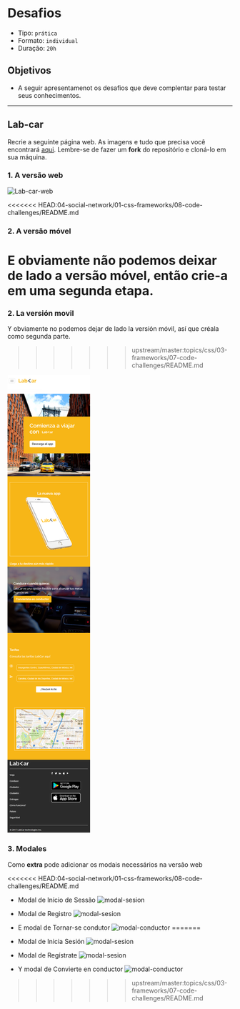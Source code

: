 # Desafios

- Tipo: `prática`
- Formato: `individual`
- Duração: `20h`

## Objetivos

- A seguir apresentamenot os desafios que deve complentar para testar seus conhecimentos.

***

## Lab-car

Recrie a seguinte página web. As imagens e tudo que precisa você encontrará [aqui](https://github.com/Laboratoria-learning/lab-car-boilerplate). Lembre-se de fazer um **fork** do repositório e cloná-lo em sua máquina.

### 1. A versão web

![Lab-car-web](https://raw.githubusercontent.com/Laboratoria/curricula-js/f659ee55eeb322341c314d7d080bb22468e9a576/04-social-network/01-css-frameworks/08-code-challenges/images/desktop.png)

<<<<<<< HEAD:04-social-network/01-css-frameworks/08-code-challenges/README.md
### 2. A versão móvel
E obviamente não podemos deixar de lado a versão móvel, então crie-a em uma segunda etapa.
=======
### 2. La versión movil

Y obviamente no podemos dejar de lado la versión móvil, así que créala como
segunda parte.
>>>>>>> upstream/master:topics/css/03-frameworks/07-code-challenges/README.md

![Lab-car-movil](https://raw.githubusercontent.com/AnaSalazar/curricula-js/0b700308f0c6ed452596912fcef8103b8f88386b/04-social-network/01-css-frameworks/08-code-challenges/images/v-movil.png)

### 3. Modales

Como **extra** pode adicionar os modais necessários na versão web

<<<<<<< HEAD:04-social-network/01-css-frameworks/08-code-challenges/README.md
- Modal de Início de Sessão
![modal-sesion](https://raw.githubusercontent.com/Laboratoria/curricula-js/f659ee55eeb322341c314d7d080bb22468e9a576/04-social-network/01-css-frameworks/08-code-challenges/images/modal-inicio-sesion.png)

- Modal de Registro
![modal-sesion](https://raw.githubusercontent.com/Laboratoria/curricula-js/f659ee55eeb322341c314d7d080bb22468e9a576/04-social-network/01-css-frameworks/08-code-challenges/images/modal-registrate.png)

- E modal de Tornar-se condutor
![modal-conductor](https://raw.githubusercontent.com/Laboratoria/curricula-js/f659ee55eeb322341c314d7d080bb22468e9a576/04-social-network/01-css-frameworks/08-code-challenges/images/modal-conductor.png)
=======
- Modal de Inicia Sesión
  ![modal-sesion](https://raw.githubusercontent.com/Laboratoria/curricula-js/f659ee55eeb322341c314d7d080bb22468e9a576/04-social-network/01-css-frameworks/08-code-challenges/images/modal-inicio-sesion.png)

- Modal de Regístrate
  ![modal-sesion](https://raw.githubusercontent.com/Laboratoria/curricula-js/f659ee55eeb322341c314d7d080bb22468e9a576/04-social-network/01-css-frameworks/08-code-challenges/images/modal-registrate.png)

- Y modal de Convierte en conductor
  ![modal-conductor](https://raw.githubusercontent.com/Laboratoria/curricula-js/f659ee55eeb322341c314d7d080bb22468e9a576/04-social-network/01-css-frameworks/08-code-challenges/images/modal-conductor.png)
>>>>>>> upstream/master:topics/css/03-frameworks/07-code-challenges/README.md
